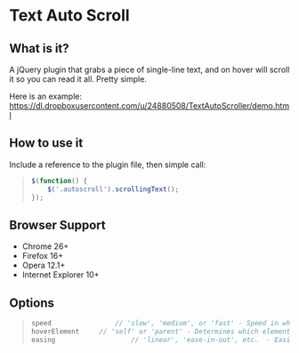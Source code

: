 Text Auto Scroll
=================

What is it?
-----------------
A jQuery plugin that grabs a piece of single-line text, and on hover will scroll it so you can read it all. Pretty simple.

Here is an example: https://dl.dropboxusercontent.com/u/24880508/TextAutoScroller/demo.html


How to use it
-----------------
Include a reference to the plugin file, then simple call:
 > ```javascript
 > $(function() {
 >     $('.autoscroll').scrollingText();
 > });


Browser Support
-----------------
- Chrome 26+
- Firefox 16+
- Opera 12.1+
- Internet Explorer 10+


Options
-----------------
 > ```javascript
 > speed				// 'slow', 'medium', or 'fast' - Speed in which you want the animation to run
 > hoverElement		// 'self' or 'parent' - Determines which element the hover even gets attached to
 > easing					// 'linear', 'ease-in-out', etc.  - Easing function


